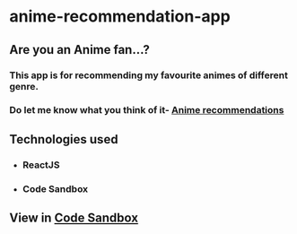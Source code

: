 # anime-recommendation-app
## Are you an Anime fan...? 
### This app is for recommending my favourite animes of different genre.
### Do let me know what you think of it- [Anime recommendations](https://f0nm2.csb.app/)

## Technologies used
* ###  ReactJS
* ###  Code Sandbox
## View in [Code Sandbox](https://github.com/puneetsingh99/anime-recommendation-app)


